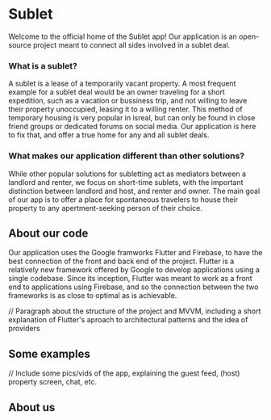 # Sublet

Welcome to the official home of the Sublet app! Our application is an open-source project meant to connect all sides involved in a sublet deal.

### What is a sublet?

A sublet is a lease of a temporarily vacant property. A most frequent example for a sublet deal would be an owner traveling for a short expedition, such as a vacation or bussiness trip, and not willing to leave their property unoccupied, leasing it to a willing renter. This method of temporary housing is very popular in isreal, but can only be found in close friend groups or dedicated forums on social media. Our application is here to fix that, and offer a true home for any and all sublet deals.

### What makes our application different than other solutions?

While other popular solutions for subletting act as mediators between a landlord and renter, we focus on short-time sublets, with the important distinction between landlord and host, and renter and owner. The main goal of our app is to offer a place for spontaneous travelers to house their property to any apertment-seeking person of their choice.

## About our code

Our application uses the Google framworks Flutter and Firebase, to have the best connection of the front and back end of the project. Flutter is a relatively new framework offered by Google to develop applications using a single codebase. Since its inception, Flutter was meant to work as a front end to applications using Firebase, and so the connection between the two frameworks is as close to optimal as is achievable.

// Paragraph about the structure of the project and MVVM, including a short explanation of Flutter's aproach to architectural patterns and the idea of providers

## Some examples

//  Include some pics/vids of the app, explaining the guest feed, (host) property screen, chat, etc.


## About us





 
